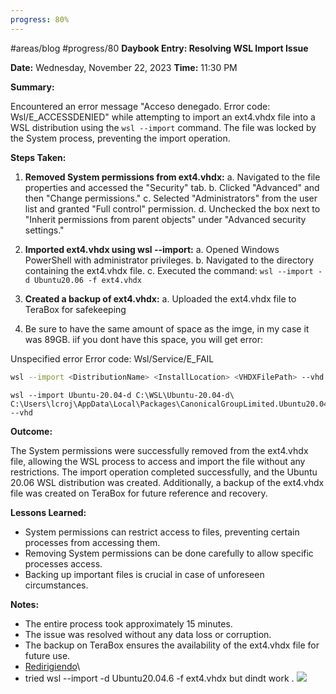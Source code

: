 ```yaml
---
progress: 80%
---
```

#areas/blog  #progress/80
**Daybook Entry: Resolving WSL Import Issue**

**Date:** Wednesday, November 22, 2023 **Time:** 11:30 PM

**Summary:**

Encountered an error message "Acceso denegado. Error code: Wsl/E_ACCESSDENIED" while attempting to import an ext4.vhdx file into a WSL distribution using the `wsl --import` command. The file was locked by the System process, preventing the import operation.

**Steps Taken:**

1. **Removed System permissions from ext4.vhdx:** a. Navigated to the file properties and accessed the "Security" tab. b. Clicked "Advanced" and then "Change permissions." c. Selected "Administrators" from the user list and granted "Full control" permission. d. Unchecked the box next to "Inherit permissions from parent objects" under "Advanced security settings."
    
2. **Imported ext4.vhdx using wsl --import:** a. Opened Windows PowerShell with administrator privileges. b. Navigated to the directory containing the ext4.vhdx file. c. Executed the command: `wsl --import -d Ubuntu20.06 -f ext4.vhdx`
    
3. **Created a backup of ext4.vhdx:** a. Uploaded the ext4.vhdx file to TeraBox for safekeeping
4. Be sure to have the same amount of space as the imge, in my case it was 89GB. iif you dont have this space, you will get error: 

Unspecified error
Error code: Wsl/Service/E_FAIL


``` bash
wsl --import <DistributionName> <InstallLocation> <VHDXFilePath> --vhd
```


``` shell
wsl --import Ubuntu-20.04-d C:\WSL\Ubuntu-20.04-d\ C:\Users\lcroj\AppData\Local\Packages\CanonicalGroupLimited.Ubuntu20.04LTS_79rhkp1fndgsc\LocalState\ext4.vhdx --vhd
```
    

**Outcome:**

The System permissions were successfully removed from the ext4.vhdx file, allowing the WSL process to access and import the file without any restrictions. The import operation completed successfully, and the Ubuntu 20.06 WSL distribution was created. Additionally, a backup of the ext4.vhdx file was created on TeraBox for future reference and recovery.

**Lessons Learned:**

- System permissions can restrict access to files, preventing certain processes from accessing them.
- Removing System permissions can be done carefully to allow specific processes access.
- Backing up important files is crucial in case of unforeseen circumstances.


**Notes:**

- The entire process took approximately 15 minutes.
- The issue was resolved without any data loss or corruption.
- The backup on TeraBox ensures the availability of the ext4.vhdx file for future use.
- [Redirigiendo](https://answers.microsoft.com/es-es/windows/forum/all/no-puedo-borrar-un-archivo-me-indica-que-est%C3%A1/9af04a62-15be-4db2-84d5-21a0eb0700f5)\
- tried wsl --import -d Ubuntu20.04.6 -f ext4.vhdx but dindt work .
![](https://i.imgur.com/vYnTNdq.png)
